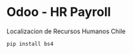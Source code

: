 Odoo - HR Payroll
=================

Localizacion de Recursos Humanos Chile
```
pip install bs4
```
